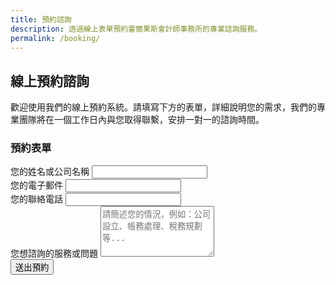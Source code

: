 ```yaml
---
title: 預約諮詢
description: 透過線上表單預約霍爾果斯會計師事務所的專業諮詢服務。
permalink: /booking/
---
```


## 線上預約諮詢

歡迎使用我們的線上預約系統。請填寫下方的表單，詳細說明您的需求，我們的專業團隊將在一個工作日內與您取得聯繫，安排一對一的諮詢時間。

### **預約表單**

<form action="{{ site_meta.formspreeUrl }}" method="POST" class="mt-6 space-y-4 max-w-lg mx-auto">
  <div>
    <label for="name" class="block text-sm font-medium text-gray-700">您的姓名或公司名稱</label>
    <input type="text" name="name" id="name" required class="mt-1 block w-full px-3 py-2 bg-white border border-gray-300 rounded-md shadow-sm placeholder-gray-400 focus:outline-none focus:ring-blue-500 focus:border-blue-500">
  </div>
  <div>
    <label for="email" class="block text-sm font-medium text-gray-700">您的電子郵件</label>
    <input type="email" name="email" id="email" required class="mt-1 block w-full px-3 py-2 bg-white border border-gray-300 rounded-md shadow-sm placeholder-gray-400 focus:outline-none focus:ring-blue-500 focus:border-blue-500">
  </div>
   <div>
    <label for="phone" class="block text-sm font-medium text-gray-700">您的聯絡電話</label>
    <input type="tel" name="phone" id="phone" required class="mt-1 block w-full px-3 py-2 bg-white border border-gray-300 rounded-md shadow-sm placeholder-gray-400 focus:outline-none focus:ring-blue-500 focus:border-blue-500">
  </div>
  <div>
    <label for="message" class="block text-sm font-medium text-gray-700">您想諮詢的服務或問題</label>
    <textarea name="message" id="message" rows="5" required placeholder="請簡述您的情況，例如：公司設立、帳務處理、稅務規劃等..." class="mt-1 block w-full px-3 py-2 bg-white border border-gray-300 rounded-md shadow-sm placeholder-gray-400 focus:outline-none focus:ring-blue-500 focus:border-blue-500"></textarea>
  </div>
  <div>
    <button type="submit" class="w-full flex justify-center py-3 px-4 border border-transparent rounded-md shadow-sm text-sm font-medium text-white bg-blue-600 hover:bg-blue-700 focus:outline-none focus:ring-2 focus:ring-offset-2 focus:ring-blue-500">
      送出預約
    </button>
  </div>
</form>